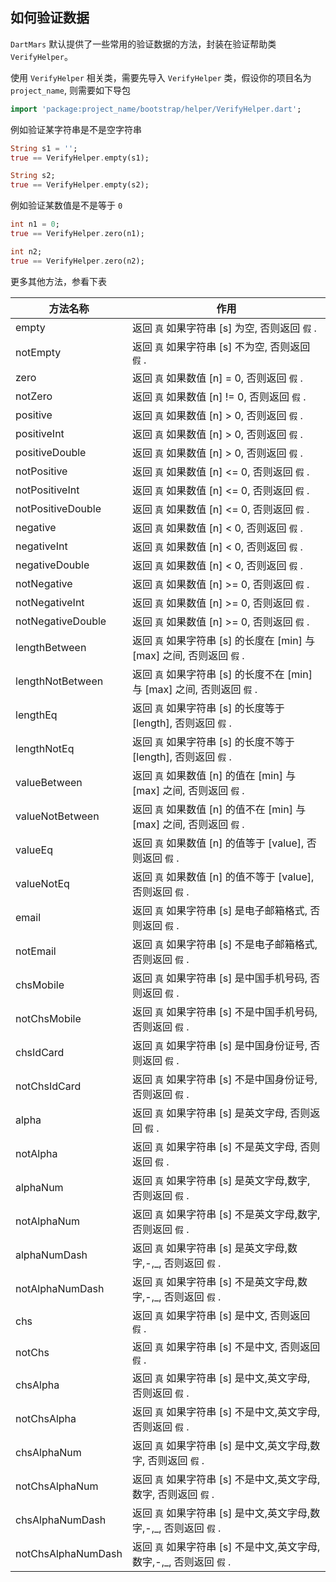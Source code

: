 ## 如何验证数据

`DartMars` 默认提供了一些常用的验证数据的方法，封装在验证帮助类 `VerifyHelper`。

使用 `VerifyHelper` 相关类，需要先导入 `VerifyHelper` 类，假设你的项目名为 `project_name`, 则需要如下导包

```dart
import 'package:project_name/bootstrap/helper/VerifyHelper.dart';
```

例如验证某字符串是不是空字符串

```dart
String s1 = '';
true == VerifyHelper.empty(s1);

String s2;
true == VerifyHelper.empty(s2);
```

例如验证某数值是不是等于 `0`

```dart
int n1 = 0;
true == VerifyHelper.zero(n1);

int n2;
true == VerifyHelper.zero(n2);
```

更多其他方法，参看下表

| 方法名称                | 作用                                                                           |
| -----------------------|--------------------------------------------------------------------------------| 
| empty                  | 返回 `真` 如果字符串 [s] 为空, 否则返回 `假` .                                    |
| notEmpty               | 返回 `真` 如果字符串 [s] 不为空, 否则返回 `假` .                                  |
| zero                   | 返回 `真` 如果数值 [n] = 0, 否则返回 `假` .                                      |
| notZero                | 返回 `真` 如果数值 [n] != 0, 否则返回 `假` .                                     |
| positive               | 返回 `真` 如果数值 [n] > 0, 否则返回 `假` .                                      |
| positiveInt            | 返回 `真` 如果数值 [n] > 0, 否则返回 `假` .                                      |
| positiveDouble         | 返回 `真` 如果数值 [n] > 0, 否则返回 `假` .                                      |
| notPositive            | 返回 `真` 如果数值 [n] <= 0, 否则返回 `假` .                                     |
| notPositiveInt         | 返回 `真` 如果数值 [n] <= 0, 否则返回 `假` .                                     |
| notPositiveDouble      | 返回 `真` 如果数值 [n] <= 0, 否则返回 `假` .                                     |
| negative               | 返回 `真` 如果数值 [n] < 0, 否则返回 `假` .                                      |
| negativeInt            | 返回 `真` 如果数值 [n] < 0, 否则返回 `假` .                                      |
| negativeDouble         | 返回 `真` 如果数值 [n] < 0, 否则返回 `假` .                                      |
| notNegative            | 返回 `真` 如果数值 [n] >= 0, 否则返回 `假` .                                     |
| notNegativeInt         | 返回 `真` 如果数值 [n] >= 0, 否则返回 `假` .                                     |
| notNegativeDouble      | 返回 `真` 如果数值 [n] >= 0, 否则返回 `假` .                                     |
| lengthBetween          | 返回 `真` 如果字符串 [s] 的长度在 [min] 与 [max] 之间, 否则返回 `假` .             |
| lengthNotBetween       | 返回 `真` 如果字符串 [s] 的长度不在 [min] 与 [max] 之间, 否则返回 `假` .           |
| lengthEq               | 返回 `真` 如果字符串 [s] 的长度等于[length], 否则返回 `假` .                      |
| lengthNotEq            | 返回 `真` 如果字符串 [s] 的长度不等于[length], 否则返回 `假` .                    |
| valueBetween           | 返回 `真` 如果数值 [n] 的值在 [min] 与 [max] 之间, 否则返回 `假` .                |
| valueNotBetween        | 返回 `真` 如果数值 [n] 的值不在 [min] 与 [max] 之间, 否则返回 `假` .              |
| valueEq                | 返回 `真` 如果数值 [n] 的值等于 [value], 否则返回 `假` .                          |
| valueNotEq             | 返回 `真` 如果数值 [n] 的值不等于 [value], 否则返回 `假` .                        |
| email                  | 返回 `真` 如果字符串 [s] 是电子邮箱格式, 否则返回 `假` .                           |
| notEmail               | 返回 `真` 如果字符串 [s] 不是电子邮箱格式, 否则返回 `假` .                         |
| chsMobile              | 返回 `真` 如果字符串 [s] 是中国手机号码, 否则返回 `假` .                           |
| notChsMobile           | 返回 `真` 如果字符串 [s] 不是中国手机号码, 否则返回 `假` .                         |
| chsIdCard              | 返回 `真` 如果字符串 [s] 是中国身份证号, 否则返回 `假` .                           |
| notChsIdCard           | 返回 `真` 如果字符串 [s] 不是中国身份证号, 否则返回 `假` .                         |
| alpha                  | 返回 `真` 如果字符串 [s] 是英文字母, 否则返回 `假` .                               |
| notAlpha               | 返回 `真` 如果字符串 [s] 不是英文字母, 否则返回 `假` .                             |
| alphaNum               | 返回 `真` 如果字符串 [s] 是英文字母,数字, 否则返回 `假` .                          |
| notAlphaNum            | 返回 `真` 如果字符串 [s] 不是英文字母,数字, 否则返回 `假` .                        |
| alphaNumDash           | 返回 `真` 如果字符串 [s] 是英文字母,数字,-,_, 否则返回 `假` .                      |
| notAlphaNumDash        | 返回 `真` 如果字符串 [s] 不是英文字母,数字,-,_, 否则返回 `假` .                    |
| chs                    | 返回 `真` 如果字符串 [s] 是中文, 否则返回 `假` .                                  |
| notChs                 | 返回 `真` 如果字符串 [s] 不是中文, 否则返回 `假` .                                |
| chsAlpha               | 返回 `真` 如果字符串 [s] 是中文,英文字母, 否则返回 `假` .                          |
| notChsAlpha            | 返回 `真` 如果字符串 [s] 不是中文,英文字母, 否则返回 `假` .                        |
| chsAlphaNum            | 返回 `真` 如果字符串 [s] 是中文,英文字母,数字, 否则返回 `假` .                     |
| notChsAlphaNum         | 返回 `真` 如果字符串 [s] 不是中文,英文字母,数字, 否则返回 `假` .                   |
| chsAlphaNumDash        | 返回 `真` 如果字符串 [s] 是中文,英文字母,数字,-,_, 否则返回 `假` .                 |
| notChsAlphaNumDash     | 返回 `真` 如果字符串 [s] 不是中文,英文字母,数字,-,_, 否则返回 `假` .               |
